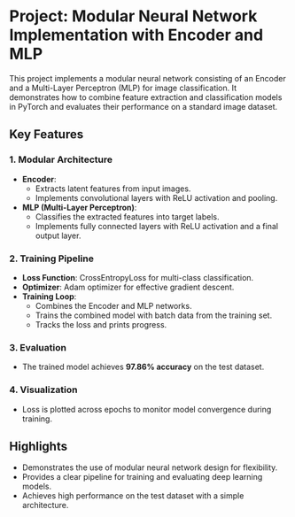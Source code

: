 # Project: Modular Neural Network Implementation with Encoder and MLP

This project implements a modular neural network consisting of an Encoder and a Multi-Layer Perceptron (MLP) for image classification. It demonstrates how to combine feature extraction and classification models in PyTorch and evaluates their performance on a standard image dataset.

## Key Features

### 1. Modular Architecture
- **Encoder**:
  - Extracts latent features from input images.
  - Implements convolutional layers with ReLU activation and pooling.
- **MLP (Multi-Layer Perceptron)**:
  - Classifies the extracted features into target labels.
  - Implements fully connected layers with ReLU activation and a final output layer.

### 2. Training Pipeline
- **Loss Function**: CrossEntropyLoss for multi-class classification.
- **Optimizer**: Adam optimizer for effective gradient descent.
- **Training Loop**:
  - Combines the Encoder and MLP networks.
  - Trains the combined model with batch data from the training set.
  - Tracks the loss and prints progress.

### 3. Evaluation
- The trained model achieves **97.86% accuracy** on the test dataset.

### 4. Visualization
- Loss is plotted across epochs to monitor model convergence during training.

## Highlights
- Demonstrates the use of modular neural network design for flexibility.
- Provides a clear pipeline for training and evaluating deep learning models.
- Achieves high performance on the test dataset with a simple architecture.
